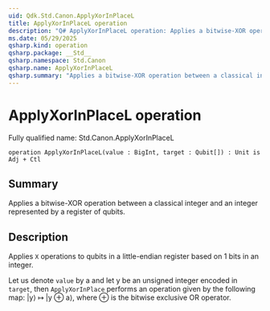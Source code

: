 ```yaml
---
uid: Qdk.Std.Canon.ApplyXorInPlaceL
title: ApplyXorInPlaceL operation
description: "Q# ApplyXorInPlaceL operation: Applies a bitwise-XOR operation between a classical integer and an integer represented by a register of qubits."
ms.date: 05/29/2025
qsharp.kind: operation
qsharp.package: __Std__
qsharp.namespace: Std.Canon
qsharp.name: ApplyXorInPlaceL
qsharp.summary: "Applies a bitwise-XOR operation between a classical integer and an integer represented by a register of qubits."
---
```


# ApplyXorInPlaceL operation

Fully qualified name: Std.Canon.ApplyXorInPlaceL

```qsharp
operation ApplyXorInPlaceL(value : BigInt, target : Qubit[]) : Unit is Adj + Ctl
```

## Summary
Applies a bitwise-XOR operation between a classical integer and an
integer represented by a register of qubits.

## Description
Applies `X` operations to qubits in a little-endian register based on
1 bits in an integer.

Let us denote `value` by a and let y be an unsigned integer encoded in `target`,
then `ApplyXorInPlace` performs an operation given by the following map:
|y⟩ ↦ |y ⊕ a⟩, where ⊕ is the bitwise exclusive OR operator.
